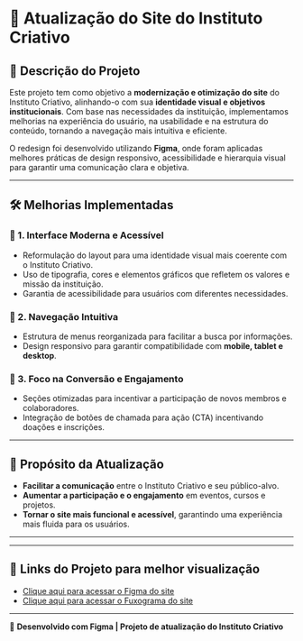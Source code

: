 # 📌 Atualização do Site do Instituto Criativo

## 📖 Descrição do Projeto
Este projeto tem como objetivo a **modernização e otimização do site** do Instituto Criativo, alinhando-o com sua **identidade visual e objetivos institucionais**. Com base nas necessidades da instituição, implementamos melhorias na experiência do usuário, na usabilidade e na estrutura do conteúdo, tornando a navegação mais intuitiva e eficiente.

O redesign foi desenvolvido utilizando **Figma**, onde foram aplicadas melhores práticas de design responsivo, acessibilidade e hierarquia visual para garantir uma comunicação clara e objetiva.

---

## 🛠️ Melhorias Implementadas

### 🔹 1. Interface Moderna e Acessível
- Reformulação do layout para uma identidade visual mais coerente com o Instituto Criativo.
- Uso de tipografia, cores e elementos gráficos que refletem os valores e missão da instituição.
- Garantia de acessibilidade para usuários com diferentes necessidades.

### 🔹 2. Navegação Intuitiva
- Estrutura de menus reorganizada para facilitar a busca por informações.
- Design responsivo para garantir compatibilidade com **mobile, tablet e desktop**.

### 🔹 3. Foco na Conversão e Engajamento
- Seções otimizadas para incentivar a participação de novos membros e colaboradores.
- Integração de botões de chamada para ação (CTA) incentivando doações e inscrições.

---

## 🎯 Propósito da Atualização
- **Facilitar a comunicação** entre o Instituto Criativo e seu público-alvo.
- **Aumentar a participação e o engajamento** em eventos, cursos e projetos.
- **Tornar o site mais funcional e acessível**, garantindo uma experiência mais fluida para os usuários.

---

---

## 🔗 Links do Projeto para melhor visualização
- [Clique aqui para acessar o Figma do site](https://www.figma.com/design/7IxXOJHDldFlepcm31zm9x/Untitled?node-id=10-2&t=3zeYtCB2fTN7QQC0-1)
- [Clique aqui para acessar o Fuxograma do site](https://www.figma.com/board/rf7Z7iUSzP0gfEvtA5WKTv/Untitled?t=aI4aSrlhla8mDnTO-6)
---

🚀 **Desenvolvido com Figma | Projeto de atualização do Instituto Criativo**
